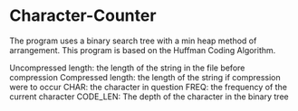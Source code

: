 # Character-Counter
The program uses a binary search tree with a min heap method of arrangement. This program is based on the Huffman Coding Algorithm.

Uncompressed length: the length of the string in the file before compression
Compressed length: the length of the string if compression were to occur
CHAR: the character in question
FREQ: the frequency of the current character
CODE_LEN: The depth of the character in the binary tree
